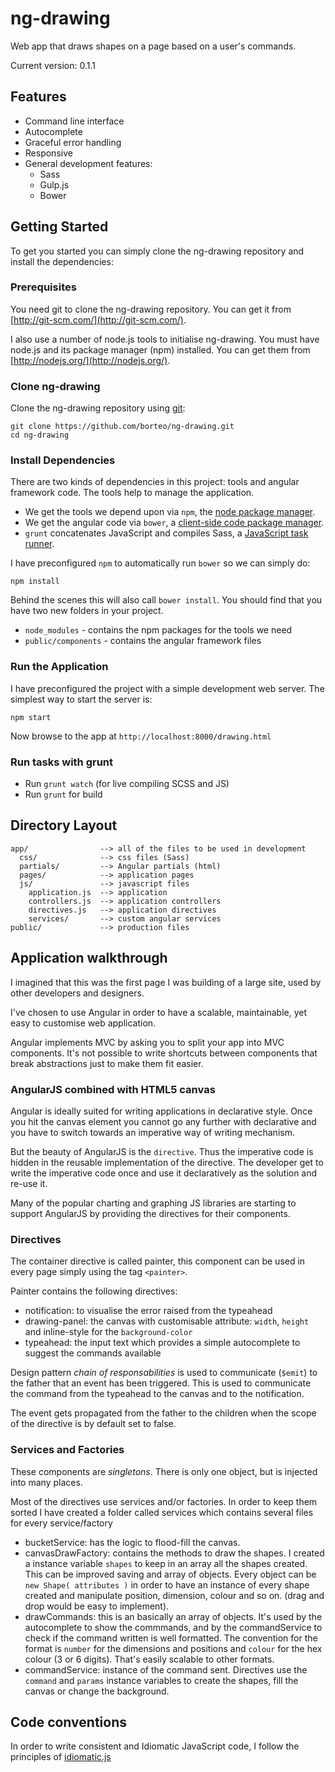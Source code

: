 
# ng-drawing

Web app that draws shapes on a page based on a user's commands.

Current version: 0.1.1

## Features

- Command line interface
- Autocomplete
- Graceful error handling
- Responsive
- General development features:
  - Sass
  - Gulp.js
  - Bower    


## Getting Started

To get you started you can simply clone the ng-drawing repository and install the dependencies:

### Prerequisites

You need git to clone the ng-drawing repository. You can get it from
[http://git-scm.com/](http://git-scm.com/).

I also use a number of node.js tools to initialise ng-drawing. You must have node.js and
its package manager (npm) installed. You can get them from [http://nodejs.org/](http://nodejs.org/).

### Clone ng-drawing

Clone the ng-drawing repository using [git](http://git-scm.com/):

```
git clone https://github.com/borteo/ng-drawing.git
cd ng-drawing
```

### Install Dependencies

There are two kinds of dependencies in this project: tools and angular framework code. The tools help
to manage the application.

* We get the tools we depend upon via `npm`, the [node package manager](https://www.npmjs.org/).
* We get the angular code via `bower`, a [client-side code package manager](http://bower.io/).
* `grunt` concatenates JavaScript and compiles Sass, a [JavaScript task runner](http://gruntjs.com/).


I have preconfigured `npm` to automatically run `bower` so we can simply do:

```
npm install
```

Behind the scenes this will also call `bower install`. You should find that you have two new folders in your project.

* `node_modules` - contains the npm packages for the tools we need
* `public/components` - contains the angular framework files


### Run the Application

I have preconfigured the project with a simple development web server.  The simplest way to start the server is:

```
npm start
```

Now browse to the app at `http://localhost:8000/drawing.html`


### Run tasks with grunt
- Run `grunt watch` (for live compiling SCSS and JS) 
- Run `grunt` for build


## Directory Layout

    app/                --> all of the files to be used in development
      css/              --> css files (Sass)
      partials/         --> Angular partials (html)
      pages/            --> application pages
      js/               --> javascript files
        application.js  --> application
        controllers.js  --> application controllers
        directives.js   --> application directives
        services/       --> custom angular services 
    public/             --> production files


## Application walkthrough

I imagined that this was the first page I was building of a large site, used by other developers and designers.

I've chosen to use Angular in order to have a scalable, maintainable, yet easy to customise web application.

Angular implements MVC by asking you to split your app into MVC components. It's not possible to write shortcuts between components that break abstractions just to make them fit easier.

### AngularJS combined with HTML5 canvas

Angular is ideally suited for writing applications in declarative style. Once you hit the canvas element you cannot go any further with declarative and you have to switch towards an imperative way of writing mechanism. 

But the beauty of AngularJS is the `directive`. Thus the imperative code is hidden in the reusable implementation of the directive. The developer get to write the imperative code once and use it declaratively as the solution and re-use it.

Many of the popular charting and graphing JS libraries are starting to support AngularJS by providing the directives for their components.


### Directives

The container directive is called painter, this component can be used in every page simply using the tag `<painter>`.

Painter contains the following directives:
- notification: to visualise the error raised from the typeahead
- drawing-panel: the canvas with customisable attribute: `width`, `height` and inline-style for the `background-color`
- typeahead: the input text which provides a simple autocomplete to suggest the commands available

Design pattern *chain of responsabilities* is used to communicate (`$emit`) to the father that an event has been triggered.
This is used to communicate the command from the typeahead to the canvas and to the notification.

The event gets propagated from the father to the children when the scope of the directive is by default set to false.

### Services and Factories

These components are *singletons*. There is only one object, but is injected into many places.

Most of the directives use services and/or factories. 
In order to keep them sorted I have created a folder called services which contains several files for every service/factory


- bucketService: has the logic to flood-fill the canvas.
- canvasDrawFactory: contains the methods to draw the shapes. I created a instance variable `shapes` to keep in an array all the shapes created. 
This can be improved saving and array of objects. Every object can be `new Shape( attributes )` in order to have an instance of every shape created and manipulate position, dimension, colour and so on. (drag and drop would be easy to implement).
- drawCommands: this is an basically an array of objects. It's used by the autocomplete to show the commmands, and by the commandService to check if the command written is well formatted.
The convention for the format is `number` for the dimensions and positions and `colour` for the hex colour (3 or 6 digits). That's easily scalable to other formats.
- commandService: instance of the command sent. Directives use the `command` and `params` instance variables to create the shapes, fill the canvas or change the background.

## Code conventions
In order to write consistent and Idiomatic JavaScript code, I follow the principles of
[idiomatic.js](https://github.com/rwaldron/idiomatic.js/)
